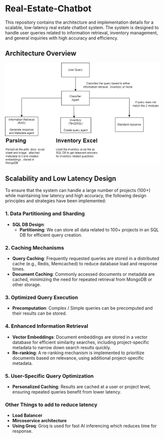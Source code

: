 # Real-Estate-Chatbot

This repository contains the architecture and implementation details for a scalable, low-latency real estate chatbot system. The system is designed to handle user queries related to information retrieval, inventory management, and general inquiries with high accuracy and efficiency.

## Architecture Overview

![Architecture Diagram](Architecture.png)

## Scalability and Low Latency Design

To ensure that the system can handle a large number of projects (100+) while maintaining low latency and high accuracy, the following design principles and strategies have been implemented:

### 1. Data Partitioning and Sharding
- **SQL DB Design**: 
  - **Partitioning**: We can store all data related to 100+ projects in an SQL DB for efficient query creation. 

### 2. Caching Mechanisms
- **Query Caching**: Frequently requested queries are stored in a distributed cache (e.g., Redis, Memcached) to reduce database load and response times.
- **Document Caching**: Commonly accessed documents or metadata are cached, minimizing the need for repeated retrieval from MongoDB or other storage.

### 3. Optimized Query Execution
- **Precomputation**: Complex / Simple queries can be precomputed and their results can be stored.

### 4. Enhanced Information Retrieval
- **Vector Embeddings**: Document embeddings are stored in a vector database for efficient similarity searches, including project-specific metadata to narrow down search results quickly.
- **Re-ranking**: A re-ranking mechanism is implemented to prioritize documents based on relevance, using additional project-specific metadata.

### 5. User-Specific Query Optimization
- **Personalized Caching**: Results are cached at a user or project level, ensuring repeated queries benefit from lower latency.

### Other Things to add to reduce latency
- **Load Balancer**
- **Mircoservice architecture**
- **Using Groq**: Groq is used for fast AI inferencing which reduces time for response.